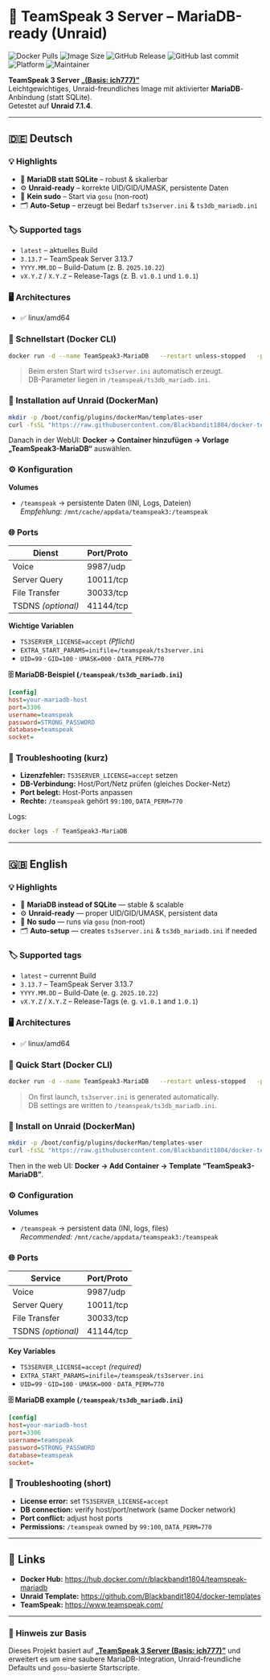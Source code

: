 # 🧩 TeamSpeak 3 Server – MariaDB-ready (Unraid)

![Docker Pulls](https://img.shields.io/docker/pulls/blackbandit1804/teamspeak-mariadb?style=for-the-badge&logo=docker)
![Image Size](https://img.shields.io/docker/image-size/blackbandit1804/teamspeak-mariadb/latest?style=for-the-badge)
![GitHub Release](https://img.shields.io/github/v/release/Blackbandit1804/ts3-mariadb?style=for-the-badge&logo=github)
![GitHub last commit](https://img.shields.io/github/last-commit/Blackbandit1804/ts3-mariadb?style=for-the-badge&logo=github)
![Platform](https://img.shields.io/badge/platform-Unraid-orange?style=for-the-badge&logo=unraid)
![Maintainer](https://img.shields.io/badge/maintainer-Blackbandit1804-blue?style=for-the-badge&logo=github)

**TeamSpeak 3 Server [**„(Basis: ich777)”**](https://github.com/ich777/docker-teamspeak)**  
Leichtgewichtiges, Unraid-freundliches Image mit aktivierter **MariaDB**-Anbindung (statt SQLite).  
Getestet auf **Unraid 7.1.4**.

---

## 🇩🇪 Deutsch

### 💡 Highlights
- 🧩 **MariaDB statt SQLite** – robust & skalierbar  
- ⚙️ **Unraid-ready** – korrekte UID/GID/UMASK, persistente Daten  
- 🚫 **Kein sudo** – Start via `gosu` (non-root)  
- 🗂️ **Auto-Setup** – erzeugt bei Bedarf `ts3server.ini` & `ts3db_mariadb.ini`

### 🏷️ Supported tags
- `latest` – aktuelles Build
- `3.13.7` – TeamSpeak Server 3.13.7
- `YYYY.MM.DD` – Build-Datum (z. B. `2025.10.22`)
- `vX.Y.Z` / `X.Y.Z` – Release-Tags (z. B. `v1.0.1` und `1.0.1`)

### 🖥️ Architectures
- ✅ linux/amd64

### 🚀 Schnellstart (Docker CLI)
```bash
docker run -d --name TeamSpeak3-MariaDB   --restart unless-stopped   -p 9987:9987/udp -p 10011:10011 -p 30033:30033   -e TS3SERVER_LICENSE=accept   -e EXTRA_START_PARAMS="inifile=/teamspeak/ts3server.ini"   -e UID=99 -e GID=100 -e UMASK=000 -e DATA_PERM=770   -v /mnt/cache/appdata/teamspeak3:/teamspeak   blackbandit1804/teamspeak-mariadb:latest
```

> Beim ersten Start wird `ts3server.ini` automatisch erzeugt.  
> DB-Parameter liegen in `/teamspeak/ts3db_mariadb.ini`.

### 🧩 Installation auf Unraid (DockerMan)
```bash
mkdir -p /boot/config/plugins/dockerMan/templates-user
curl -fsSL "https://raw.githubusercontent.com/Blackbandit1804/docker-templates/main/TeamSpeak3-MariaDB.xml"   -o /boot/config/plugins/dockerMan/templates-user/TeamSpeak3-MariaDB.xml
```
Danach in der WebUI: **Docker → Container hinzufügen → Vorlage „TeamSpeak3-MariaDB“** auswählen.

### ⚙️ Konfiguration

**Volumes**
- `/teamspeak` → persistente Daten (INI, Logs, Dateien)  
  *Empfehlung:* `/mnt/cache/appdata/teamspeak3:/teamspeak`

### 🌐 Ports
| Dienst             | Port/Proto |
|--------------------|------------|
| Voice              | 9987/udp   |
| Server Query       | 10011/tcp  |
| File Transfer      | 30033/tcp  |
| TSDNS *(optional)* | 41144/tcp  |

**Wichtige Variablen**
- `TS3SERVER_LICENSE=accept` *(Pflicht)*  
- `EXTRA_START_PARAMS=inifile=/teamspeak/ts3server.ini`  
- `UID=99` · `GID=100` · `UMASK=000` · `DATA_PERM=770`

**🗄️ MariaDB-Beispiel (`/teamspeak/ts3db_mariadb.ini`)**
```ini
[config]
host=your-mariadb-host
port=3306
username=teamspeak
password=STRONG_PASSWORD
database=teamspeak
socket=
```

### 🧯 Troubleshooting (kurz)
- **Lizenzfehler:** `TS3SERVER_LICENSE=accept` setzen  
- **DB-Verbindung:** Host/Port/Netz prüfen (gleiches Docker-Netz)  
- **Port belegt:** Host-Ports anpassen  
- **Rechte:** `/teamspeak` gehört `99:100`, `DATA_PERM=770`

Logs:
```bash
docker logs -f TeamSpeak3-MariaDB
```

---

## 🇬🇧 English

### 💡 Highlights
- 🧩 **MariaDB instead of SQLite** — stable & scalable  
- ⚙️ **Unraid-ready** — proper UID/GID/UMASK, persistent data  
- 🚫 **No sudo** — runs via `gosu` (non-root)  
- 🗂️ **Auto-setup** — creates `ts3server.ini` & `ts3db_mariadb.ini` if needed

### 🏷️ Supported tags
- `latest` – currennt Build
- `3.13.7` – TeamSpeak Server 3.13.7
- `YYYY.MM.DD` – Build-Date (e. g. `2025.10.22`)
- `vX.Y.Z` / `X.Y.Z` – Release-Tags (e. g. `v1.0.1` and `1.0.1`)

### 🖥️ Architectures
- ✅ linux/amd64

### 🚀 Quick Start (Docker CLI)
```bash
docker run -d --name TeamSpeak3-MariaDB   --restart unless-stopped   -p 9987:9987/udp -p 10011:10011 -p 30033:30033   -e TS3SERVER_LICENSE=accept   -e EXTRA_START_PARAMS="inifile=/teamspeak/ts3server.ini"   -e UID=99 -e GID=100 -e UMASK=000 -e DATA_PERM=770   -v /mnt/cache/appdata/teamspeak3:/teamspeak   blackbandit1804/teamspeak-mariadb:latest
```

> On first launch, `ts3server.ini` is generated automatically.  
> DB settings are written to `/teamspeak/ts3db_mariadb.ini`.

### 🧩 Install on Unraid (DockerMan)
```bash
mkdir -p /boot/config/plugins/dockerMan/templates-user
curl -fsSL "https://raw.githubusercontent.com/Blackbandit1804/docker-templates/main/TeamSpeak3-MariaDB.xml"   -o /boot/config/plugins/dockerMan/templates-user/TeamSpeak3-MariaDB.xml
```
Then in the web UI: **Docker → Add Container → Template “TeamSpeak3-MariaDB”**.

### ⚙️ Configuration

**Volumes**
- `/teamspeak` → persistent data (INI, logs, files)  
  *Recommended:* `/mnt/cache/appdata/teamspeak3:/teamspeak`

### 🌐 Ports
| Service            | Port/Proto |
|--------------------|------------|
| Voice              | 9987/udp   |
| Server Query       | 10011/tcp  |
| File Transfer      | 30033/tcp  |
| TSDNS *(optional)* | 41144/tcp  |

**Key Variables**
- `TS3SERVER_LICENSE=accept` *(required)*  
- `EXTRA_START_PARAMS=inifile=/teamspeak/ts3server.ini`  
- `UID=99` · `GID=100` · `UMASK=000` · `DATA_PERM=770`

**🗄️ MariaDB example (`/teamspeak/ts3db_mariadb.ini`)**
```ini
[config]
host=your-mariadb-host
port=3306
username=teamspeak
password=STRONG_PASSWORD
database=teamspeak
socket=
```

### 🧯 Troubleshooting (short)
- **License error:** set `TS3SERVER_LICENSE=accept`  
- **DB connection:** verify host/port/network (same Docker network)  
- **Port conflict:** adjust host ports  
- **Permissions:** `/teamspeak` owned by `99:100`, `DATA_PERM=770`

---

## 🔗 Links
- **Docker Hub:** <https://hub.docker.com/r/blackbandit1804/teamspeak-mariadb>  
- **Unraid Template:** <https://github.com/Blackbandit1804/docker-templates>  
- **TeamSpeak:** <https://www.teamspeak.com/>

---

### 🧱 Hinweis zur Basis
Dieses Projekt basiert auf [**„TeamSpeak 3 Server (Basis: ich777)”**](https://github.com/ich777/docker-teamspeak) und erweitert es um eine saubere MariaDB-Integration, Unraid-freundliche Defaults und `gosu`-basierte Startscripte.

